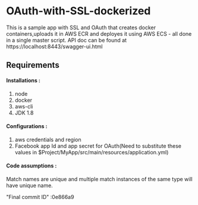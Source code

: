 # OAuth-with-SSL-dockerized
This is a sample app with SSL and OAuth that creates docker containers,uploads it in AWS ECR and deployes it using AWS ECS - all done in a single master script.
API doc can be found at https://localhost:8443/swagger-ui.html
## Requirements 

#### Installations : 
1. node
2. docker 
3. aws-cli
4. JDK 1.8


#### Configurations : 
1. aws credentials and region
2. Facebook app Id and app secret for OAuth(Need to substitute these values in $Project/MyApp/src/main/resources/application.yml) 

#### Code assumptions : 
Match names are unique and multiple match instances of the same type will have unique name.

"Final commit ID" :0e866a9